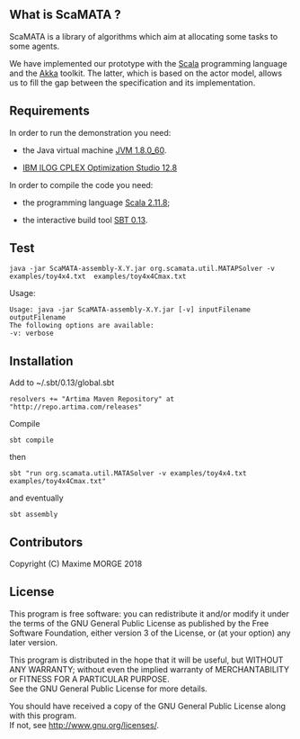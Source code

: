 ## What is ScaMATA ?

ScaMATA is a library of algorithms which aim at allocating some tasks to some agents.

We have implemented our prototype with the
[Scala](https://www.scala-lang.org/) programming language and the
[Akka](http://akka.io/) toolkit. The latter, which is based on the
actor model, allows us to fill the gap between the specification and
its implementation.

## Requirements

In order to run the demonstration you need: 

- the Java virtual machine [JVM 1.8.0_60](http://www.oracle.com/technetwork/java/javase/downloads/index.html).

- [IBM ILOG CPLEX Optimization Studio 12.8](https://www.ibm.com/analytics/data-science/prescriptive-analytics/cplex-optimizer) 

In order to compile the code you need:

- the programming language [Scala 2.11.8](http://www.scala-lang.org/download/);

- the interactive build tool [SBT 0.13](http://www.scala-sbt.org/download.html).

## Test

    java -jar ScaMATA-assembly-X.Y.jar org.scamata.util.MATAPSolver -v examples/toy4x4.txt  examples/toy4x4Cmax.txt

Usage: 

    Usage: java -jar ScaMATA-assembly-X.Y.jar [-v] inputFilename outputFilename
    The following options are available:
    -v: verbose

## Installation

Add to ~/.sbt/0.13/global.sbt

    resolvers += "Artima Maven Repository" at "http://repo.artima.com/releases"

Compile

    sbt compile

then

    sbt "run org.scamata.util.MATASolver -v examples/toy4x4.txt  examples/toy4x4Cmax.txt"
 
and eventually

    sbt assembly


## Contributors

Copyright (C) Maxime MORGE 2018

## License

This program is free software: you can redistribute it and/or modify it under the terms of the 
GNU General Public License as published by the Free Software Foundation, either version 3 of the License, 
or (at your option) any later version.

This program is distributed in the hope that it will be useful, but WITHOUT ANY WARRANTY; 
without even the implied warranty of MERCHANTABILITY or FITNESS FOR A PARTICULAR PURPOSE.  
See the GNU General Public License for more details.

You should have received a copy of the GNU General Public License along with this program.  
If not, see <http://www.gnu.org/licenses/>.
